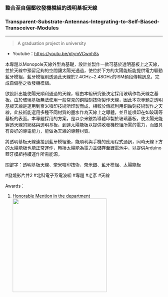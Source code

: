 ### 整合至自偏壓收發機模組的透明基板天線
### Transparent-Substrate-Antennas-Integrating-to-Self-Biased-Transceiver-Modules
---
> A graduation project in university

- Youtube：https://youtu.be/ptymVCwnhSs

本專題以Monopole天線外型為基礎，設計並製作一款可基於透明基板上之天線，並於天線中預留足夠的空間讓太陽光通過，使位於下方的太陽能板能提供電力驅動藍牙模組，藍牙模組則透過此天線於2.4GHz~2.48GHz的ISM頻段傳輸訊息，完成自偏壓之收發機模組。

欲設計出能使陽光順利通過的天線，經由本組研究後決定採用玻璃作為天線之基板。由於玻璃基板無法使用一般常見的銅蝕刻技術製作天線，因此本次專題之透明基板天線是運用到奈米噴印技術所印製而成，相較於傳統利用銅蝕刻技術製作之天線，此技術能選用多種不同材質的墨水作為天線上之導體，並且能噴印在如玻璃等基板的表面。本專題採用的方案，是以奈米銀為導體印製於玻璃基板，使太陽光能穿透天線的網格與透明基板，到達太陽能板以提供收發機模組所需的電力，而銀具有良好的導電能力，能做為天線的導體材質。

將透明基板天線連接到藍牙模組後，能順利與手機的應用程式通訊，同時天線下方的太陽能板也能正常運作，轉換太陽能為電力並儲存至鋰電池中，以提供Arduino藍牙模組持續運作所需能源。

關鍵字：透明基板天線、奈米噴印技術、奈米銀、藍牙模組、太陽能板

#發燒影片井2 #北科電子系電波組 #專題 #老彥 #天線 

Awards：  
1. Honorable Mention in the department  
    <img src= "!https://github.com/peter890331/Transparent-Substrate-Antennas-Integrating-to-Self-Biased-Transceiver-Modules/assets/91075744/635edf5c-b6d9-4bb2-a343-304200dc5204" width="300px">
